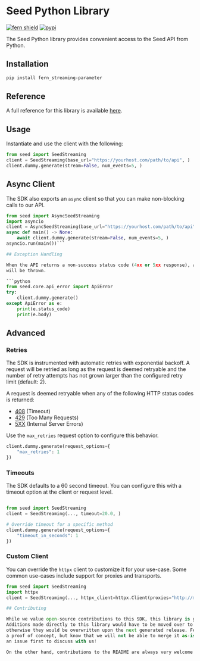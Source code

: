 # Seed Python Library

[![fern shield](https://img.shields.io/badge/%F0%9F%8C%BF-Built%20with%20Fern-brightgreen)](https://buildwithfern.com?utm_source=github&utm_medium=github&utm_campaign=readme&utm_source=Seed%2FPython)
[![pypi](https://img.shields.io/pypi/v/fern_streaming-parameter)](https://pypi.python.org/pypi/fern_streaming-parameter)

The Seed Python library provides convenient access to the Seed API from Python.

## Installation

```sh
pip install fern_streaming-parameter
```

## Reference

A full reference for this library is available [here](./reference.md).

## Usage

Instantiate and use the client with the following:

```python
from seed import SeedStreaming
client = SeedStreaming(base_url="https://yourhost.com/path/to/api", )
client.dummy.generate(stream=False, num_events=5, )
```

## Async Client

The SDK also exports an `async` client so that you can make non-blocking calls to our API.

```python
from seed import AsyncSeedStreaming
import asyncio
client = AsyncSeedStreaming(base_url="https://yourhost.com/path/to/api", )
async def main() -> None:
    await client.dummy.generate(stream=False, num_events=5, )
asyncio.run(main())```

## Exception Handling

When the API returns a non-success status code (4xx or 5xx response), a subclass of the following error
will be thrown.

```python
from seed.core.api_error import ApiError
try:
    client.dummy.generate()
except ApiError as e:
    print(e.status_code)
    print(e.body)
```

## Advanced

### Retries

The SDK is instrumented with automatic retries with exponential backoff. A request will be retried as long
as the request is deemed retryable and the number of retry attempts has not grown larger than the configured
retry limit (default: 2).

A request is deemed retryable when any of the following HTTP status codes is returned:

- [408](https://developer.mozilla.org/en-US/docs/Web/HTTP/Status/408) (Timeout)
- [429](https://developer.mozilla.org/en-US/docs/Web/HTTP/Status/429) (Too Many Requests)
- [5XX](https://developer.mozilla.org/en-US/docs/Web/HTTP/Status/500) (Internal Server Errors)

Use the `max_retries` request option to configure this behavior.

```python
client.dummy.generate(request_options={
    "max_retries": 1
})
```

### Timeouts

The SDK defaults to a 60 second timeout. You can configure this with a timeout option at the client or request level.

```python

from seed import SeedStreaming
client = SeedStreaming(..., timeout=20.0, )

# Override timeout for a specific method
client.dummy.generate(request_options={
    "timeout_in_seconds": 1
})
```

### Custom Client

You can override the `httpx` client to customize it for your use-case. Some common use-cases include support for proxies
and transports.

```python
from seed import SeedStreaming
import httpx
client = SeedStreaming(..., httpx_client=httpx.Client(proxies="http://my.test.proxy.example.com", transport=httpx.HTTPTransport(local_address="0.0.0.0"), ))```

## Contributing

While we value open-source contributions to this SDK, this library is generated programmatically.
Additions made directly to this library would have to be moved over to our generation code,
otherwise they would be overwritten upon the next generated release. Feel free to open a PR as
a proof of concept, but know that we will not be able to merge it as-is. We suggest opening
an issue first to discuss with us!

On the other hand, contributions to the README are always very welcome!
